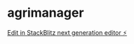# agrimanager

[Edit in StackBlitz next generation editor ⚡️](https://stackblitz.com/~/github.com/moulayyasser/agrimanager)